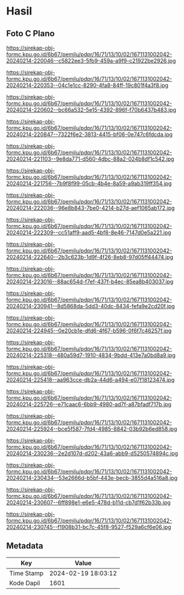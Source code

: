# Hasil

## Foto C Plano

https://sirekap-obj-formc.kpu.go.id/6b67/pemilu/pdpr/16/71/13/10/02/1671131002042-20240214-220046--c5822ee3-5fb9-459a-a9f9-c21922be2926.jpg

https://sirekap-obj-formc.kpu.go.id/6b67/pemilu/pdpr/16/71/13/10/02/1671131002042-20240214-220353--04c1e1cc-8290-4fa8-84ff-19c801f4a3f8.jpg

https://sirekap-obj-formc.kpu.go.id/6b67/pemilu/pdpr/16/71/13/10/02/1671131002042-20240214-220602--bc66a532-5e15-4392-896f-f70b6437b483.jpg

https://sirekap-obj-formc.kpu.go.id/6b67/pemilu/pdpr/16/71/13/10/02/1671131002042-20240214-220847--7322f6e2-3813-4415-bf06-0e747c6fdcda.jpg

https://sirekap-obj-formc.kpu.go.id/6b67/pemilu/pdpr/16/71/13/10/02/1671131002042-20240214-221103--9e8da771-d560-4dbc-88a2-024b8df1c542.jpg

https://sirekap-obj-formc.kpu.go.id/6b67/pemilu/pdpr/16/71/13/10/02/1671131002042-20240214-221756--7b9f8f99-05cb-4b4e-8a59-a9ab319ff354.jpg

https://sirekap-obj-formc.kpu.go.id/6b67/pemilu/pdpr/16/71/13/10/02/1671131002042-20240214-222036--96e8b843-7be0-4214-b27d-aef1065ab172.jpg

https://sirekap-obj-formc.kpu.go.id/6b67/pemilu/pdpr/16/71/13/10/02/1671131002042-20240214-222309--cc51aff9-aad5-4bf8-8e46-7147d0e5a221.jpg

https://sirekap-obj-formc.kpu.go.id/6b67/pemilu/pdpr/16/71/13/10/02/1671131002042-20240214-222640--2b3c623b-1d9f-4f26-8eb8-97d05ff44474.jpg

https://sirekap-obj-formc.kpu.go.id/6b67/pemilu/pdpr/16/71/13/10/02/1671131002042-20240214-223016--88ac654d-f7ef-437f-b4ec-85ea8b403037.jpg

https://sirekap-obj-formc.kpu.go.id/6b67/pemilu/pdpr/16/71/13/10/02/1671131002042-20240214-230941--8d5868da-5dd3-40dc-8434-fefa9e2cd20f.jpg

https://sirekap-obj-formc.kpu.go.id/6b67/pemilu/pdpr/16/71/13/10/02/1671131002042-20240214-224945--0e20cb1e-dfd6-4f67-b596-0f6f7c46257f.jpg

https://sirekap-obj-formc.kpu.go.id/6b67/pemilu/pdpr/16/71/13/10/02/1671131002042-20240214-225318--480a59d7-1910-4834-9bdd-413e7a0bd8a9.jpg

https://sirekap-obj-formc.kpu.go.id/6b67/pemilu/pdpr/16/71/13/10/02/1671131002042-20240214-225418--aa963cce-db2a-44d6-a494-e07f18123474.jpg

https://sirekap-obj-formc.kpu.go.id/6b67/pemilu/pdpr/16/71/13/10/02/1671131002042-20240214-225726--e71caac6-6bb9-4980-ad7f-a87bfadf717b.jpg

https://sirekap-obj-formc.kpu.go.id/6b67/pemilu/pdpr/16/71/13/10/02/1671131002042-20240214-225924--bce5f587-7fd4-4985-8842-03b92b6ed858.jpg

https://sirekap-obj-formc.kpu.go.id/6b67/pemilu/pdpr/16/71/13/10/02/1671131002042-20240214-230236--2e2d107d-d202-43a6-abb9-d5250574894c.jpg

https://sirekap-obj-formc.kpu.go.id/6b67/pemilu/pdpr/16/71/13/10/02/1671131002042-20240214-230434--53e2666d-b5bf-443e-becb-3855d4a516a8.jpg

https://sirekap-obj-formc.kpu.go.id/6b67/pemilu/pdpr/16/71/13/10/02/1671131002042-20240214-230607--6ff898e1-e6e5-478d-b11d-cb7d1f62b33b.jpg

https://sirekap-obj-formc.kpu.go.id/6b67/pemilu/pdpr/16/71/13/10/02/1671131002042-20240214-230745--f1908b31-bc7c-45f8-9527-f529a6cf6e06.jpg


## Metadata

| Key        | Value               |
| ---------- | ------------------- |
| Time Stamp | 2024-02-19 18:03:12 |
| Kode Dapil | 1601                |



